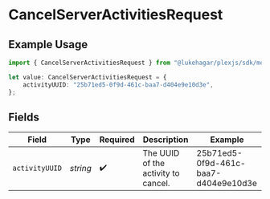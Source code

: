 # CancelServerActivitiesRequest

## Example Usage

```typescript
import { CancelServerActivitiesRequest } from "@lukehagar/plexjs/sdk/models/operations";

let value: CancelServerActivitiesRequest = {
    activityUUID: "25b71ed5-0f9d-461c-baa7-d404e9e10d3e",
};
```

## Fields

| Field                                | Type                                 | Required                             | Description                          | Example                              |
| ------------------------------------ | ------------------------------------ | ------------------------------------ | ------------------------------------ | ------------------------------------ |
| `activityUUID`                       | *string*                             | :heavy_check_mark:                   | The UUID of the activity to cancel.  | 25b71ed5-0f9d-461c-baa7-d404e9e10d3e |